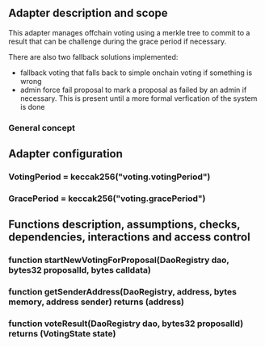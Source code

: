 ## Adapter description and scope

This adapter manages offchain voting using a merkle tree to commit to a result that can be challenge during the grace period if necessary.

There are also two fallback solutions implemented:

- fallback voting that falls back to simple onchain voting if something is wrong
- admin force fail proposal to mark a proposal as failed by an admin if necessary. This is present until a more formal verfication of the system is done

### General concept
## Adapter configuration

### VotingPeriod = keccak256("voting.votingPeriod")

### GracePeriod = keccak256("voting.gracePeriod")

## Functions description, assumptions, checks, dependencies, interactions and access control

### function startNewVotingForProposal(DaoRegistry dao, bytes32 proposalId, bytes calldata)

### function getSenderAddress(DaoRegistry, address, bytes memory, address sender) returns (address)

### function voteResult(DaoRegistry dao, bytes32 proposalId) returns (VotingState state)
